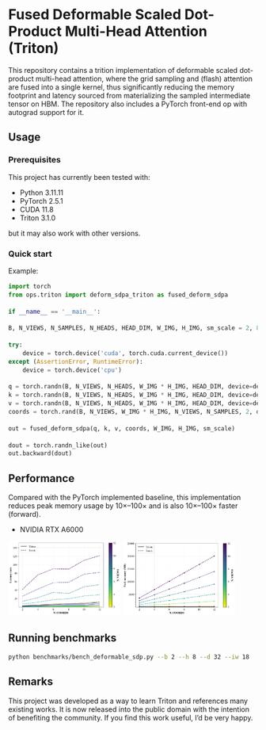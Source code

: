 # Fused Deformable Scaled Dot-Product Multi-Head Attention (Triton)

This repository contains a trition implementation of deformable scaled dot-product multi-head attention, where the grid sampling and (flash) attention are fused into a single kernel, thus significantly reducing the  memory footprint and latency sourced from materializing the sampled intermediate tensor on HBM. The repository also includes a PyTorch front-end op with autograd support for it.


## Usage

### Prerequisites

This project has currently been tested with: 

- Python 3.11.11
- PyTorch 2.5.1
- CUDA 11.8
- Triton 3.1.0

but it may also work with other versions.

### Quick start

Example:
```python
import torch
from ops.triton import deform_sdpa_triton as fused_deform_sdpa

if __name__ == '__main__':

B, N_VIEWS, N_SAMPLES, N_HEADS, HEAD_DIM, W_IMG, H_IMG, sm_scale = 2, 8, 32, 16, 32, 14, 14, 0.5

try:
    device = torch.device('cuda', torch.cuda.current_device())
except (AssertionError, RuntimeError):
    device = torch.device('cpu')

q = torch.randn(B, N_VIEWS, N_HEADS, W_IMG * H_IMG, HEAD_DIM, device=device, dtype=torch.float32, requires_grad=True)
k = torch.randn(B, N_VIEWS, N_HEADS, W_IMG * H_IMG, HEAD_DIM, device=device, dtype=torch.float32, requires_grad=True)
v = torch.randn(B, N_VIEWS, N_HEADS, W_IMG * H_IMG, HEAD_DIM, device=device, dtype=torch.float32, requires_grad=True)
coords = torch.rand(B, N_VIEWS, W_IMG * H_IMG, N_VIEWS, N_SAMPLES, 2, device=device, dtype=torch.float32)

out = fused_deform_sdpa(q, k, v, coords, W_IMG, H_IMG, sm_scale)

dout = torch.randn_like(out)
out.backward(dout)
```

## Performance

Compared with the PyTorch implemented baseline, this implementation reduces peak memory usage by 10×–100× and is also 10×–100× faster (forward).

- NVIDIA RTX A6000

<img src="./assets/latency_fp32_fwd_a6000.png" width="45%"> <img src="./assets/memory_fp32_fwd_a6000.png" width="45%">


## Running benchmarks

```bash
python benchmarks/bench_deformable_sdp.py --b 2 --h 8 --d 32 --iw 18
```

## Remarks

This project was developed as a way to learn Triton and references many existing works. It is now released into the public domain with the intention of benefiting the community. If you find this work useful, I’d be very happy.